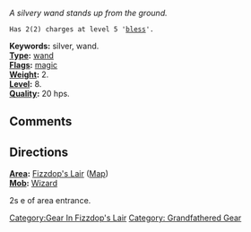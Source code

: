 *A silvery wand stands up from the ground.*

`Has 2(2) charges at level 5 '`[`bless`](Bless.md "wikilink")`'.`

**Keywords:** silver, wand.  
**[Type](:Category:Object_Types.md "wikilink"):**
[wand](:Category:Wands.md "wikilink")  
**[Flags](:Category:Object_Flags.md "wikilink"):**
[magic](Magic_Flag.md "wikilink")  
**[Weight](Object_Weight.md "wikilink"):** 2.  
**[Level](Object_Level.md "wikilink"):** 8.  
**[Quality](Object_Quality.md "wikilink"):** 20 hps.  

## Comments

## Directions

**[Area](:Category:Areas.md "wikilink"):** [Fizzdop's
Lair](:Category:Fizzdop's_Lair.md "wikilink")
([Map](Fizzdop's_Lair_Map.md "wikilink"))  
**[Mob](:Category:Mobs.md "wikilink"):** [Wizard](Wizard "wikilink")

2s e of area entrance.

[Category:Gear In Fizzdop's
Lair](Category:Gear_In_Fizzdop's_Lair "wikilink") [Category:
Grandfathered Gear](Category:_Grandfathered_Gear "wikilink")

